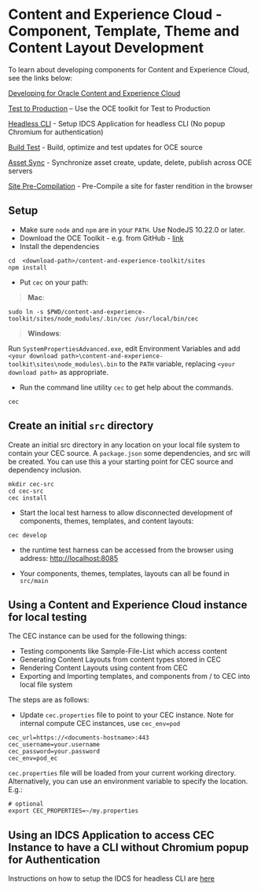 # Content and Experience Cloud - Component, Template, Theme and Content Layout Development

To learn about developing components for Content and Experience Cloud, see the links below:

[Developing for Oracle Content and Experience Cloud](
https://docs.oracle.com/en/cloud/paas/content-cloud/developer/develop-oracle-content-and-experience-toolkit.html )

[Test to Production](doc/T2P.md) – Use the OCE toolkit for Test to Production

[Headless CLI](doc/IDCS-App.md) - Setup IDCS Application for headless CLI (No popup Chromium for authentication)

[Build Test](doc/Build-Test.md) - Build, optimize and test updates for OCE source

[Asset Sync](doc/AssetSync.md) - Synchronize asset create, update, delete, publish across OCE servers

[Site Pre-Compilation](doc/compiler.md) - Pre-Compile a site for faster rendition in the browser

## Setup

* Make sure `node` and `npm` are in your `PATH`.  Use NodeJS 10.22.0 or later.
* Download the OCE Toolkit - e.g. from GitHub - [link](https://github.com/oracle/content-and-experience-toolkit/archive/master.zip)
* Install the dependencies

```
cd  <download-path>/content-and-experience-toolkit/sites
npm install
```

* Put `cec` on your path:

> **Mac**:

```
sudo ln -s $PWD/content-and-experience-toolkit/sites/node_modules/.bin/cec /usr/local/bin/cec
```

> **Windows**:

Run `SystemPropertiesAdvanced.exe`, edit Environment Variables and add `<your download path>\content-and-experience-toolkit\sites\node_modules\.bin` to the `PATH` variable, replacing `<your download path>` as appropriate.

* Run the command line utility `cec` to get help about the commands.
 
```
cec
```
## Create an initial `src` directory
Create an initial src directory in any location on your local file system to contain your CEC source.
A `package.json` some dependencies, and src will be created.  You can use this a your starting point for CEC source and dependency inclusion.

```
mkdir cec-src
cd cec-src
cec install
```
 
* Start the local test harness to allow disconnected development of components, themes, templates, and content layouts:
 
```
cec develop
```

* the runtime test harness can be accessed from the browser using address: [http://localhost:8085](http://localhost:8085)

* Your components, themes, templates, layouts can all be found in `src/main`
 
## Using a Content and Experience Cloud instance for local testing

The CEC instance can be used for the following things:

* Testing components like Sample-File-List which access content
* Generating Content Layouts from content types stored in CEC
* Rendering Content Layouts using content from CEC
* Exporting and Importing templates, and components from / to CEC into local file system
 
The steps are as follows:

* Update `cec.properties` file to point to your CEC instance.  Note for internal compute CEC instances, use `cec_env=pod`
 
```
cec_url=https://<documents-hostname>:443
cec_username=your.username
cec_password=your.password
cec_env=pod_ec
```

`cec.properties` file will be loaded from your current working directory.  Alternatively, you can use an environment variable to specify the location.  E.g.:

```
# optional
export CEC_PROPERTIES=~/my.properties
```

## Using an IDCS Application to access CEC Instance to have a CLI without Chromium popup for Authentication
Instructions on how to setup the IDCS for headless CLI are [here](doc/IDCS-App.md)

